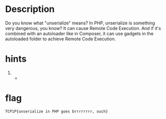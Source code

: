 # Description

Do you know what "unserialize" means? In PHP, unserialize is something very dangerous, you know? It can cause Remote Code Execution. And if it's combined with an autoloader like in Composer, it can use gadgets in the autoloaded folder to achieve Remote Code Execution.

# hints
1. -

# flag
`TCP1P{unserialize in PHP goes brrrrrrrr, ouch}`
